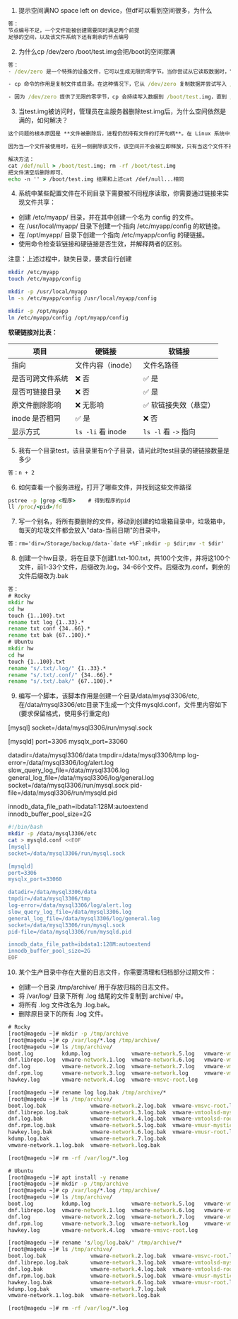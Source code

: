 1. 提示空间满NO space left on device，但df可以看到空间很多，为什么

```bat
答：
节点编号不足，一个文件能被创建需要同时满足两个前提
足够的空间，以及该文件系统下还有剩余的节点编号
```

2. 为什么cp /dev/zero /boot/test.img会把/boot的空间撑满

```bat
答：
- /dev/zero 是一个特殊的设备文件，它可以生成无限的零字节。当你尝试从它读取数据时，它会持续不断地返回零字节。

- cp 命令的作用是复制文件或目录。在这种情况下，它从 /dev/zero 复制数据并尝试写入 /boot/test.img。

- 因为 /dev/zero 提供了无限的零字节，cp 会持续写入数据到 /boot/test.img，直到 /boot 分区没有更多的空间可用。
```

3. 当test.img被访问时，管理员在主服务器删除test.img后，为什么空间依然是满的，如何解决？

```bat
这个问题的根本原因是 **文件被删除后，进程仍然持有文件的打开句柄**。在 Linux 系统中，当一个文件被删除时，只要还有进程打开了这个文件的句柄，文件的数据仍然会被保留在磁盘上，直到所有进程关闭文件句柄为止。

因为当一个文件被使用时，在另一侧删除该文件，该空间并不会被立即释放，只有当这个文件不被使用时，才会释放这个空间

解决方法：
cat /def/null > /boot/test.img; rm -rf /boot/test.img
把文件清空后删除即可、
echo -n '' > /boot/test.img 结果和上述cat /def/null...相同
```



4. 系统中某些配置文件在不同目录下需要被不同程序读取，你需要通过链接来实现文件共享：
- 创建 /etc/myapp/ 目录，并在其中创建一个名为 config 的文件。
- 在 /usr/local/myapp/ 目录下创建一个指向 /etc/myapp/config 的软链接。
- 在 /opt/myapp/ 目录下创建一个指向 /etc/myapp/config 的硬链接。
- 使用命令检查软链接和硬链接是否生效，并解释两者的区别。

注意：上述过程中，缺失目录，要求自行创建

```bash
mkdir /etc/myapp
touch /etc/myapp/config

mkdir -p /usr/local/myapp
ln -s /etc/myapp/config /usr/local/myapp/config

mkdir -p /opt/myapp
ln /etc/myapp/config /opt/myapp/config
```

**软硬链接对比表：**

| 项目             | 硬链接            | 软链接               |
| ---------------- | ----------------- | -------------------- |
| 指向             | 文件内容（inode） | 文件名路径           |
| 是否可跨文件系统 | ❌ 否              | ✅ 是                 |
| 是否可链接目录   | ❌ 否              | ✅ 是                 |
| 原文件删除影响   | ❌ 无影响          | ✅ 软链接失效（悬空） |
| inode 是否相同   | ✅ 是              | ❌ 否                 |
| 显示方式         | `ls -li` 看 inode | `ls -l` 看 `->` 指向 |



5. 我有一个目录test，该目录里有n个子目录，请问此时test目录的硬链接数量是多少

```bat
答：n + 2
```



6. 如何查看一个服务进程，打开了哪些文件，并找到这些文件路径

```bat
pstree -p |grep <程序>    # 得到程序的pid
ll /proc/<pid>/fd
```



7. 写一个别名，将所有要删除的文件，移动到创建的垃圾箱目录中，垃圾箱中，每天的垃圾文件都会放入"data-当前日期"的目录中，

```bat
答：rm='dir=/Storage/backup/data-`date +%F`;mkdir -p $dir;mv -t $dir'
```



8. 创建一个hw目录，将在目录下创建1.txt-100.txt，共100个文件，并将这100个文件，前1-33个文件，后缀改为.log，34-66个文件。后缀改为.conf，剩余的文件后缀改为.bak

```bat
答：
# Rocky
mkdir hw
cd hw
touch {1..100}.txt
rename txt log {1..33}.*
rename txt conf {34..66}.*
rename txt bak {67..100}.*
# Ubuntu
mkdir hw
cd hw
touch {1..100}.txt
rename "s/.txt/.log/" {1..33}.*
rename "s/.txt/.conf/" {34..66}.*
rename "s/.txt/.bak/" {67..100}.*
```



9. 编写一个脚本，该脚本作用是创建一个目录/data/mysql3306/etc,在/data/mysql3306/etc目录下生成一个文件mysqld.conf，文件里内容如下(要求保留格式，使用多行重定向)

[mysql]
socket=/data/mysql3306/run/mysql.sock

[mysqld]
port=3306
mysqlx_port=33060

datadir=/data/mysql3306/data
tmpdir=/data/mysql3306/tmp
log-error=/data/mysql3306/log/alert.log
slow_query_log_file=/data/mysql3306.log
general_log_file=/data/mysql3306/log/general.log
socket=/data/mysql3306/run/mysql.sock
pid-file=/data/mysql3306/run/mysqld.pid

innodb_data_file_path=ibdata1:128M:autoextend
innodb_buffer_pool_size=2G

```bash
#!/bin/bash
mkdir -p /data/mysql3306/etc
cat > mysqld.conf <<EOF
[mysql]
socket=/data/mysql3306/run/mysql.sock

[mysqld]
port=3306
mysqlx_port=33060

datadir=/data/mysql3306/data
tmpdir=/data/mysql3306/tmp
log-error=/data/mysql3306/log/alert.log
slow_query_log_file=/data/mysql3306.log
general_log_file=/data/mysql3306/log/general.log
socket=/data/mysql3306/run/mysql.sock
pid-file=/data/mysql3306/run/mysqld.pid

innodb_data_file_path=ibdata1:128M:autoextend
innodb_buffer_pool_size=2G
EOF
```





10. 某个生产目录中存在大量的日志文件，你需要清理和归档部分过期文件：

- 创建一个目录 /tmp/archive/ 用于存放归档的日志文件。
- 将 /var/log/ 目录下所有 .log 结尾的文件复制到 archive/ 中。
- 将所有 .log 文件改名为 .log.bak。
- 删除原目录下的所有 .log 文件。

```bat
# Rocky
[root@magedu ~]# mkdir -p /tmp/archive
[root@magedu ~]# cp /var/log/*.log /tmp/archive/
[root@magedu ~]# ls /tmp/archive/
boot.log         kdump.log             vmware-network.5.log   vmware-vmtoolsd-mystical.log
dnf.librepo.log  vmware-network.1.log  vmware-network.6.log   vmware-vmtoolsd-root.log
dnf.log          vmware-network.2.log  vmware-network.7.log   vmware-vmusr-mystical.log
dnf.rpm.log      vmware-network.3.log  vmware-network.log     vmware-vmusr-root.log
hawkey.log       vmware-network.4.log  vmware-vmsvc-root.log

[root@magedu ~]# rename log log.bak /tmp/archive/*
[root@magedu ~]# ls /tmp/archive/
boot.log.bak              vmware-network.2.log.bak  vmware-vmsvc-root.log.bak
dnf.librepo.log.bak       vmware-network.3.log.bak  vmware-vmtoolsd-mystical.log.bak
dnf.log.bak               vmware-network.4.log.bak  vmware-vmtoolsd-root.log.bak
dnf.rpm.log.bak           vmware-network.5.log.bak  vmware-vmusr-mystical.log.bak
hawkey.log.bak            vmware-network.6.log.bak  vmware-vmusr-root.log.bak
kdump.log.bak             vmware-network.7.log.bak
vmware-network.1.log.bak  vmware-network.log.bak

[root@magedu ~]# rm -rf /var/log/*.log

# Ubuntu
[root@magedu ~]# apt install -y rename
[root@magedu ~]# mkdir -p /tmp/archive
[root@magedu ~]# cp /var/log/*.log /tmp/archive/
[root@magedu ~]# ls /tmp/archive/
boot.log         kdump.log             vmware-network.5.log   vmware-vmtoolsd-mystical.log
dnf.librepo.log  vmware-network.1.log  vmware-network.6.log   vmware-vmtoolsd-root.log
dnf.log          vmware-network.2.log  vmware-network.7.log   vmware-vmusr-mystical.log
dnf.rpm.log      vmware-network.3.log  vmware-network.log     vmware-vmusr-root.log
hawkey.log       vmware-network.4.log  vmware-vmsvc-root.log

[root@magedu ~]# rename 's/log/log.bak/' /tmp/archive/*
[root@magedu ~]# ls /tmp/archive/
boot.log.bak              vmware-network.2.log.bak  vmware-vmsvc-root.log.bak
dnf.librepo.log.bak       vmware-network.3.log.bak  vmware-vmtoolsd-mystical.log.bak
dnf.log.bak               vmware-network.4.log.bak  vmware-vmtoolsd-root.log.bak
dnf.rpm.log.bak           vmware-network.5.log.bak  vmware-vmusr-mystical.log.bak
hawkey.log.bak            vmware-network.6.log.bak  vmware-vmusr-root.log.bak
kdump.log.bak             vmware-network.7.log.bak
vmware-network.1.log.bak  vmware-network.log.bak

[root@magedu ~]# rm -rf /var/log/*.log
```

